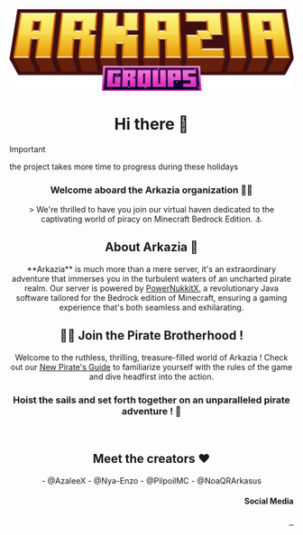 <img src="asset/arkaziagroups.png"/>

<h1 align="center">
 Hi there 👋
</h1>

> [!IMPORTANT]
> the project takes more time to progress during these holidays

<h3 align="center">
Welcome aboard the Arkazia organization 🏴‍☠️
</h3>

<p align="center">
> We're thrilled to have you join our virtual haven dedicated to the captivating world of piracy on Minecraft Bedrock Edition. ⚓️
</p>

<h2 align="center">
About Arkazia 🌊
</h2>

<p align="center">
**Arkazia** is much more than a mere server, it's an extraordinary adventure that immerses you in the turbulent waters of an uncharted pirate realm. Our server is powered by <a href="https://github.com/PowerNukkitX">PowerNukkitX</a>, a revolutionary Java software tailored for the Bedrock edition of Minecraft, ensuring a gaming experience that's both seamless and exhilarating.
</p>

<h2 align="center">
🏴‍☠️ Join the Pirate Brotherhood  !
</h2>

<p align="center">
Welcome to the ruthless, thrilling, treasure-filled world of Arkazia ! Check out our <a href="https://discord.gg/eF79vESm5S">New Pirate's Guide</a> to familiarize yourself with the rules of the game and dive headfirst into the action.
</p>

<h3 align="center">
Hoist the sails and set forth together on an unparalleled pirate adventure ! 🦜
</h3>
&nbsp

<h2 align="center">
Meet the creators ❤
</h2>

<p align="center">
- @AzaleeX
- @Nya-Enzo
- @PilpoilMC
- @NoaQRArkasus
</p>

<h4 align="right">
Social Media
</h4>
<p align="right">
<a href="https://twitter.com/ArkaziaMCBE">
    <img src="https://skillicons.dev/icons?i=twitter" alt="" height="35"/>
  </a>
  <a href="https://discord.gg/eF79vESm5S">
    <img src="https://skillicons.dev/icons?i=discord" alt="" height="35"/>
  </a>
  <a href="https://github.com/ArkaziaMCBE">
    <img src="https://skillicons.dev/icons?i=github" alt="" height="35"/>
  </a>
</p>






